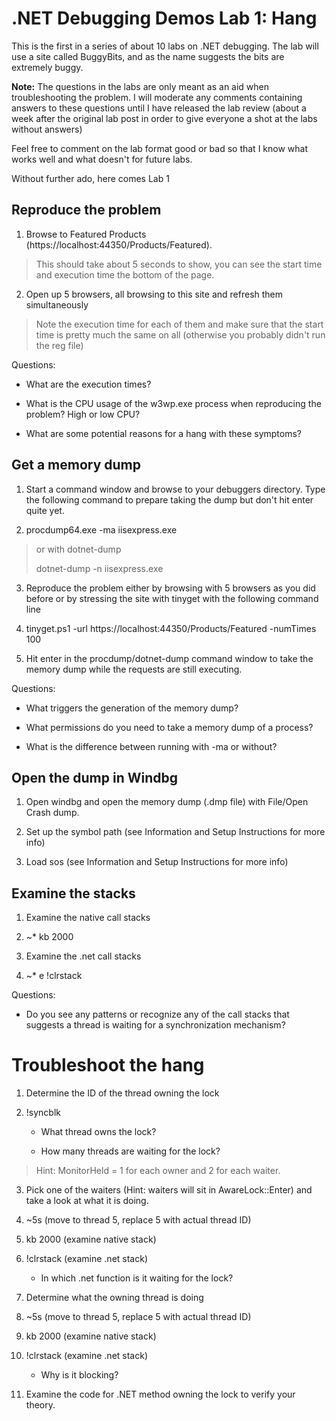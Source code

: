 # .NET Debugging Demos Lab 1: Hang

This is the first in a series of about 10 labs on .NET debugging. The
lab will use a site called BuggyBits, and as the name suggests the bits
are extremely buggy.

**Note:** The questions in the labs are only meant as an aid when
troubleshooting the problem. I will moderate any comments containing
answers to these questions until I have released the lab review (about a
week after the original lab post in order to give everyone a shot at the
labs without answers)

Feel free to comment on the lab format good or bad so that I know what
works well and what doesn't for future labs.

Without further ado, here comes Lab 1

## Reproduce the problem

1.  Browse to Featured Products
    (https://localhost:44350/Products/Featured).

> This should take about 5 seconds to show, you can see the start time
> and execution time the bottom of the page.

2.  Open up 5 browsers, all browsing to this site and refresh them
    simultaneously

> Note the execution time for each of them and make sure that the start
> time is pretty much the same on all (otherwise you probably didn't run
> the reg file)

Questions:

-   What are the execution times?

-   What is the CPU usage of the w3wp.exe process when reproducing the
    problem? High or low CPU?

-   What are some potential reasons for a hang with these symptoms?

## Get a memory dump

1.  Start a command window and browse to your debuggers directory. Type
    the following command to prepare taking the dump but don't hit enter
    quite yet.

2.  procdump64.exe -ma iisexpress.exe

> or with dotnet-dump
>
> dotnet-dump -n iisexpress.exe

3.  Reproduce the problem either by browsing with 5 browsers as you did
    before or by stressing the site with tinyget with the following
    command line

4.  tinyget.ps1 -url
    https://localhost:44350/Products/Featured -numTimes 100

5.  Hit enter in the procdump/dotnet-dump command window to take the
    memory dump while the requests are still executing.

Questions:

-   What triggers the generation of the memory dump?

-   What permissions do you need to take a memory dump of a process?

-   What is the difference between running with -ma or without?

## Open the dump in Windbg

1.  Open windbg and open the memory dump (.dmp file) with File/Open
    Crash dump.

2.  Set up the symbol path (see Information and Setup Instructions for
    more info)

3.  Load sos (see Information and Setup Instructions for more info)

## Examine the stacks

1.  Examine the native call stacks

2.  \~\* kb 2000

3.  Examine the .net call stacks

4.  \~\* e !clrstack

Questions:

-   Do you see any patterns or recognize any of the call stacks that
    suggests a thread is waiting for a synchronization mechanism?

# Troubleshoot the hang

1.  Determine the ID of the thread owning the lock

2.  !syncblk

    -   What thread owns the lock?

    -   How many threads are waiting for the lock?

> Hint: MonitorHeld = 1 for each owner and 2 for each waiter.

3.  Pick one of the waiters (Hint: waiters will sit in AwareLock::Enter)
    and take a look at what it is doing.

4.  \~5s (move to thread 5, replace 5 with actual thread ID)

5.  kb 2000 (examine native stack)

6.  !clrstack (examine .net stack)

    -   In which .net function is it waiting for the lock?

7.  Determine what the owning thread is doing

8.  \~5s (move to thread 5, replace 5 with actual thread ID)

9.  kb 2000 (examine native stack)

10. !clrstack (examine .net stack)

    -   Why is it blocking?

11. Examine the code for .NET method owning the lock to verify your
    theory.
